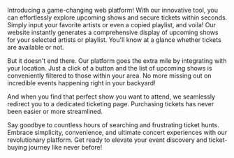 Introducing a game-changing web platform! With our innovative tool, you can effortlessly explore upcoming shows and secure tickets within seconds. Simply input your favorite artists or even a copied playlist, and voila! Our website instantly generates a comprehensive display of upcoming shows for your selected artists or playlist. You'll know at a glance whether tickets are available or not.

But it doesn't end there. Our platform goes the extra mile by integrating with your location. Just a click of a button and the list of upcoming shows is conveniently filtered to those within your area. No more missing out on incredible events happening right in your backyard!

And when you find that perfect show you want to attend, we seamlessly redirect you to a dedicated ticketing page. Purchasing tickets has never been easier or more streamlined.

Say goodbye to countless hours of searching and frustrating ticket hunts. Embrace simplicity, convenience, and ultimate concert experiences with our revolutionary platform. Get ready to elevate your event discovery and ticket-buying journey like never before!